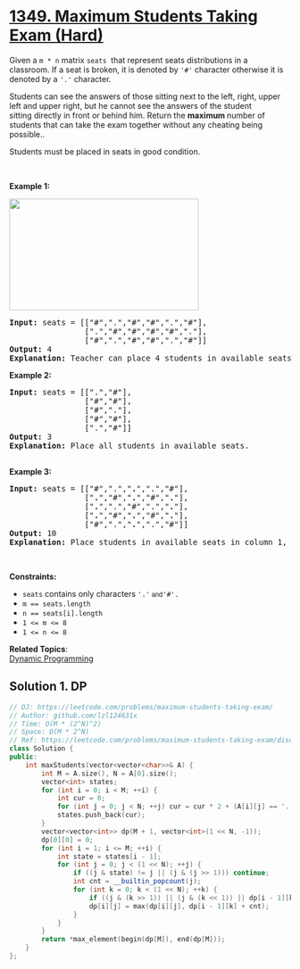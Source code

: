 # [1349. Maximum Students Taking Exam (Hard)](https://leetcode.com/problems/maximum-students-taking-exam/)

<p>Given a <code>m&nbsp;* n</code>&nbsp;matrix <code>seats</code>&nbsp;&nbsp;that represent seats distributions&nbsp;in a classroom.&nbsp;If a seat&nbsp;is&nbsp;broken, it is denoted by <code>'#'</code> character otherwise it is denoted by a <code>'.'</code> character.</p>

<p>Students can see the answers of those sitting next to the left, right, upper left and upper right, but he cannot see the answers of the student sitting&nbsp;directly in front or behind him. Return the <strong>maximum </strong>number of students that can take the exam together&nbsp;without any cheating being possible..</p>

<p>Students must be placed in seats in good condition.</p>

<p>&nbsp;</p>
<p><strong>Example 1:</strong></p>
<img height="200" src="https://assets.leetcode.com/uploads/2020/01/29/image.png" width="339">
<pre><strong>Input:</strong> seats = [["#",".","#","#",".","#"],
&nbsp;               [".","#","#","#","#","."],
&nbsp;               ["#",".","#","#",".","#"]]
<strong>Output:</strong> 4
<strong>Explanation:</strong> Teacher can place 4 students in available seats so they don't cheat on the exam. 
</pre>

<p><strong>Example 2:</strong></p>

<pre><strong>Input:</strong> seats = [[".","#"],
&nbsp;               ["#","#"],
&nbsp;               ["#","."],
&nbsp;               ["#","#"],
&nbsp;               [".","#"]]
<strong>Output:</strong> 3
<strong>Explanation:</strong> Place all students in available seats. 

</pre>

<p><strong>Example 3:</strong></p>

<pre><strong>Input:</strong> seats = [["#",".","<strong>.</strong>",".","#"],
&nbsp;               ["<strong>.</strong>","#","<strong>.</strong>","#","<strong>.</strong>"],
&nbsp;               ["<strong>.</strong>",".","#",".","<strong>.</strong>"],
&nbsp;               ["<strong>.</strong>","#","<strong>.</strong>","#","<strong>.</strong>"],
&nbsp;               ["#",".","<strong>.</strong>",".","#"]]
<strong>Output:</strong> 10
<strong>Explanation:</strong> Place students in available seats in column 1, 3 and 5.
</pre>

<p>&nbsp;</p>
<p><strong>Constraints:</strong></p>

<ul>
	<li><code>seats</code>&nbsp;contains only characters&nbsp;<code>'.'<font face="sans-serif, Arial, Verdana, Trebuchet MS">&nbsp;and</font></code><code>'#'.</code></li>
	<li><code>m ==&nbsp;seats.length</code></li>
	<li><code>n ==&nbsp;seats[i].length</code></li>
	<li><code>1 &lt;= m &lt;= 8</code></li>
	<li><code>1 &lt;= n &lt;= 8</code></li>
</ul>


**Related Topics**:  
[Dynamic Programming](https://leetcode.com/tag/dynamic-programming/)

## Solution 1. DP

```cpp
// OJ: https://leetcode.com/problems/maximum-students-taking-exam/
// Author: github.com/lzl124631x
// Time: O(M * (2^N)^2)
// Space: O(M * 2^N)
// Ref: https://leetcode.com/problems/maximum-students-taking-exam/discuss/503686/A-simple-tutorial-on-this-bitmasking-problem
class Solution {
public:
    int maxStudents(vector<vector<char>>& A) {
        int M = A.size(), N = A[0].size();
        vector<int> states;
        for (int i = 0; i < M; ++i) {
            int cur = 0;
            for (int j = 0; j < N; ++j) cur = cur * 2 + (A[i][j] == '.');
            states.push_back(cur);
        }
        vector<vector<int>> dp(M + 1, vector<int>(1 << N, -1));
        dp[0][0] = 0;
        for (int i = 1; i <= M; ++i) {
            int state = states[i - 1];
            for (int j = 0; j < (1 << N); ++j) {
                if ((j & state) != j || (j & (j >> 1))) continue;
                int cnt = __builtin_popcount(j);
                for (int k = 0; k < (1 << N); ++k) {
                    if ((j & (k >> 1)) || (j & (k << 1)) || dp[i - 1][k] == -1) continue;
                    dp[i][j] = max(dp[i][j], dp[i - 1][k] + cnt);
                }
            }
        }
        return *max_element(begin(dp[M]), end(dp[M]));
    }
};
```
